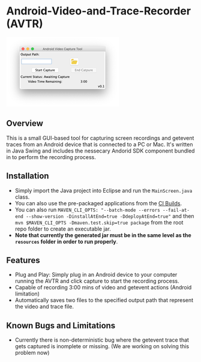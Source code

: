 # Android-Video-and-Trace-Recorder (AVTR)

![AVTR Screenshot](/resources/ui.png)

## Overview

This is a small GUI-based tool for capturing screen recordings and getevent traces from an Android device that is connected to a PC or Mac. It's written in Java Swing and includes the nessecary Andorid SDK component bundled in to perform the recording process.

## Installation

*  Simply import the Java project into Eclipse and run the `MainScreen.java` class.
*  You can also use the pre-packaged applications from the [CI Builds](https://gitlab.com/SEMERU-Code/Android/Android-Video-Recorder/-/artifacts/master/download?job=BuildAVTR).
*  You can also run `MAVEN_CLI_OPTS: "--batch-mode --errors --fail-at-end --show-version -DinstallAtEnd=true -DdeployAtEnd=true"` and then  `mvn $MAVEN_CLI_OPTS -Dmaven.test.skip=true package` from the root repo folder to create an executable jar.
*  **Note that currently the generated jar must be in the same level as the `resources` folder in order to run properly**.

## Features

*  Plug and Play: Simply plug in an Android device to your computer running the AVTR and click capture to start the recording process.
*  Capable of recording 3:00 mins of video and getevent actions (Android limitation)
*  Automatically saves two files to the specified output path that represent the video and trace file.

## Known Bugs and Limitations

*  Currently there is non-deterministic bug where the getevent trace that gets captured is inomplete or missing. (We are working on solving this problem now)

